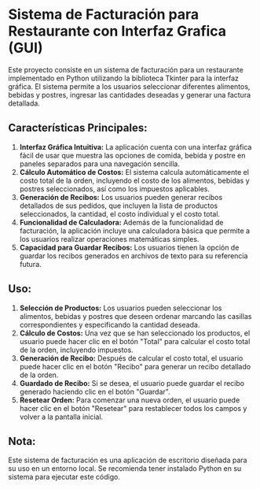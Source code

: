 # Sistema de Facturación para Restaurante con Interfaz Grafica (GUI)
Este proyecto consiste en un sistema de facturación para un restaurante implementado en Python utilizando la biblioteca Tkinter para la interfaz gráfica. El sistema permite a los usuarios seleccionar diferentes alimentos, bebidas y postres, ingresar las cantidades deseadas y generar una factura detallada.
## Características Principales:
1. **Interfaz Gráfica Intuitiva:** La aplicación cuenta con una interfaz gráfica fácil de usar que muestra las opciones de comida, bebida y postre en paneles separados para una navegación sencilla.
2. **Cálculo Automático de Costos:** El sistema calcula automáticamente el costo total de la orden, incluyendo el costo de los alimentos, bebidas y postres seleccionados, así como los impuestos aplicables.
3. **Generación de Recibos:** Los usuarios pueden generar recibos detallados de sus pedidos, que incluyen la lista de productos seleccionados, la cantidad, el costo individual y el costo total.
4. **Funcionalidad de Calculadora:** Además de la funcionalidad de facturación, la aplicación incluye una calculadora básica que permite a los usuarios realizar operaciones matemáticas simples.
5. **Capacidad para Guardar Recibos:** Los usuarios tienen la opción de guardar los recibos generados en archivos de texto para su referencia futura.
## Uso:
1. **Selección de Productos:** Los usuarios pueden seleccionar los alimentos, bebidas y postres que deseen ordenar marcando las casillas correspondientes y especificando la cantidad deseada.
2. **Cálculo de Costos:** Una vez que se han seleccionado los productos, el usuario puede hacer clic en el botón "Total" para calcular el costo total de la orden, incluyendo impuestos.
3. **Generación de Recibo:** Después de calcular el costo total, el usuario puede hacer clic en el botón "Recibo" para generar un recibo detallado de la orden.
4. **Guardado de Recibo:** Si se desea, el usuario puede guardar el recibo generado haciendo clic en el botón "Guardar".
5. **Resetear Orden:** Para comenzar una nueva orden, el usuario puede hacer clic en el botón "Resetear" para restablecer todos los campos y volver a la pantalla inicial.
## Nota:
Este sistema de facturación es una aplicación de escritorio diseñada para su uso en un entorno local. Se recomienda tener instalado Python en su sistema para ejecutar este código.

